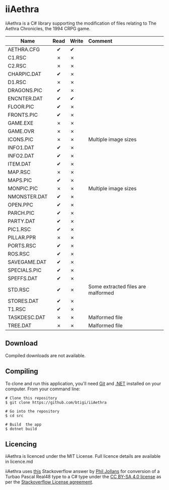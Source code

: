 ﻿iiAethra
=========

iiAethra is a C# library supporting the modification of files relating to The Aethra Chronicles, the 1994 CRPG game.


| Name          | Read | Write | Comment |
|---------------|:----:|-------|:--------|
| AETHRA.CFG    | ✔   |   ✔   |
| C1.RSC        | ✗   |   ✗   |
| C2.RSC        | ✗   |   ✗   |
| CHARPIC.DAT   | ✔   |   ✗   |
| D1.RSC        | ✗   |   ✗   |
| DRAGONS.PIC   | ✔   |   ✗   |
| ENCNTER.DAT   | ✔   |   ✔   |
| FLOOR.PIC     | ✔   |   ✗   |
| FRONTS.PIC    | ✔   |   ✗   |
| GAME.EXE      | ✗   |   ✗   |
| GAME.OVR      | ✗   |   ✗   |
| ICONS.PIC     | ✗   |   ✗   | Multiple image sizes
| INFO1.DAT     | ✔   |   ✗   |
| INFO2.DAT     | ✔   |   ✗   |
| ITEM.DAT      | ✔   |   ✗   |
| MAP.RSC       | ✗   |   ✗   |
| MAPS.PIC      | ✔   |   ✗   |
| MONPIC.PIC    | ✗   |   ✗   | Multiple image sizes
| NMONSTER.DAT  | ✔   |   ✗   |
| OPEN.PPC      | ✔   |   ✗   |
| PARCH.PIC     | ✔   |   ✗   |
| PARTY.DAT     | ✔   |   ✗   |
| PIC1.RSC      | ✔   |   ✗   |
| PILLAR.PPR    | ✗   |   ✗   |
| PORTS.RSC     | ✔   |   ✗   |
| ROS.RSC       | ✔   |   ✗   |
| SAVEGAME.DAT  | ✔   |   ✗   |
| SPECIALS.PIC  | ✔   |   ✗   |
| SPEFFS.DAT    | ✔   |   ✗   |
| STD.RSC       | ✔   |   ✗   | Some extracted files are malformed
| STORES.DAT    | ✔   |   ✗   |
| T1.RSC        | ✔   |   ✗   |
| TASKDESC.DAT  | ✗   |   ✗   | Malformed file
| TREE.DAT      | ✗   |   ✗   | Malformed file




## Download

Compiled downloads are not available.

## Compiling

To clone and run this application, you'll need [Git](https://git-scm.com) and [.NET](https://dotnet.microsoft.com/) installed on your computer. From your command line:

```
# Clone this repository
$ git clone https://github.com/btigi/iiAethra

# Go into the repository
$ cd src

# Build  the app
$ dotnet build
```

## Licencing

iiAethra is licenced under the MIT License. Full licence details are available in licence.md

iiAethra uses [this](https://stackoverflow.com/a/64043637) Stackoverflow answer by [Phil Jollans](https://stackoverflow.com/users/1626109/phil-jollans) for conversion of a Turbao Pascal Real48 type to a C# type under the [CC BY-SA 4.0 license](https://creativecommons.org/licenses/by-sa/4.0/) as per the [Stackoverflow License agreement](https://stackoverflow.com/help/licensing).